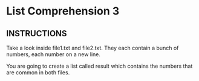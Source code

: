 # List Comprehension 3

## INSTRUCTIONS

Take a look inside file1.txt and file2.txt. They each contain a bunch of numbers, each number on a new line.

You are going to create a list called result which contains the numbers that are common in both files.
